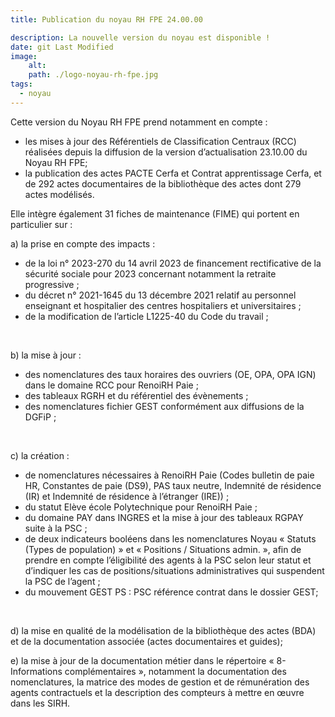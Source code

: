 ```yaml
---
title: Publication du noyau RH FPE 24.00.00

description: La nouvelle version du noyau est disponible !
date: git Last Modified
image:
    alt:
    path: ./logo-noyau-rh-fpe.jpg
tags:
  - noyau
---
```

Cette version du Noyau RH FPE prend notamment en compte :
- les mises à jour des Référentiels de Classification Centraux (RCC) réalisées depuis la diffusion de la version d’actualisation 23.10.00 du Noyau RH FPE;
- la publication des actes PACTE Cerfa et Contrat apprentissage Cerfa, et de 292 actes documentaires de la bibliothèque des actes dont 279 actes modélisés.

Elle intègre également 31 fiches de maintenance (FIME) qui portent en particulier sur :
<br>

a) la prise en compte des impacts :
<br>
- de la loi n° 2023-270 du 14 avril 2023 de financement rectificative de la sécurité sociale pour 2023 concernant notamment la retraite progressive ;
- du décret n° 2021-1645 du 13 décembre 2021 relatif au personnel enseignant et hospitalier des centres hospitaliers et universitaires ;
- de la modification de l’article L1225-40 du Code du travail ;
<br>

b) la mise à jour :
<br>
- des nomenclatures des taux horaires des ouvriers (OE, OPA, OPA IGN) dans le domaine RCC pour RenoiRH Paie ;
- des tableaux RGRH et du référentiel des évènements ;
- des nomenclatures fichier GEST conformément aux diffusions de la DGFiP ;
<br>

c) la création :
<br>
- de nomenclatures nécessaires à RenoiRH Paie (Codes bulletin de paie HR, Constantes de paie (DS9), PAS taux neutre, Indemnité de résidence (IR) et Indemnité de résidence à l’étranger (IRE)) ;
- du statut Elève école Polytechnique pour RenoiRH Paie ;
- du domaine PAY dans INGRES et la mise à jour des tableaux RGPAY suite à la PSC ;
- de deux indicateurs booléens dans les nomenclatures Noyau « Statuts (Types de population) » et « Positions / Situations admin. », afin de prendre en compte l’éligibilité des agents à la PSC selon leur statut et d’indiquer les cas de positions/situations administratives qui suspendent la PSC de l’agent ;
- du mouvement GEST PS : PSC référence contrat dans le dossier GEST;
<br>

d) la mise en qualité de la modélisation de la bibliothèque des actes (BDA) et de la documentation associée (actes documentaires et guides);
<br>

e) la mise à jour de la documentation métier dans le répertoire « 8-Informations complémentaires », notamment la documentation des nomenclatures, la matrice des modes de gestion et de rémunération des agents contractuels et la description des compteurs à mettre en œuvre dans les SIRH.

